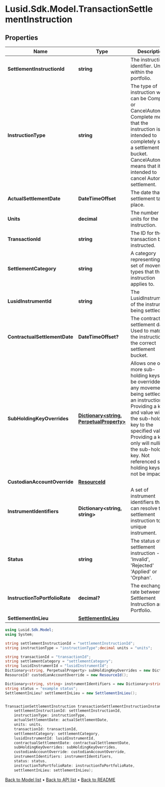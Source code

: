 # Lusid.Sdk.Model.TransactionSettlementInstruction

## Properties

Name | Type | Description | Notes
------------ | ------------- | ------------- | -------------
**SettlementInstructionId** | **string** | The instruction identifier. Unique within the portfolio. | 
**InstructionType** | **string** | The type of instruction which can be Complete or CancelAutomatic. Complete means that the instruction is intended to completely settle a settlement bucket. CancelAutomatic means that it is intended to cancel Automatic settlement. | 
**ActualSettlementDate** | **DateTimeOffset** | The date that settlement takes place. | 
**Units** | **decimal** | The number of units for the instruction. | 
**TransactionId** | **string** | The ID for the transaction being instructed. | 
**SettlementCategory** | **string** | A category representing the set of movement types that this instruction applies to. | 
**LusidInstrumentId** | **string** | The LusidInstrumentId of the instrument being settled. | 
**ContractualSettlementDate** | **DateTimeOffset?** | The contractual settlement date. Used to match the instruction to the correct settlement bucket. | [optional] 
**SubHoldingKeyOverrides** | [**Dictionary&lt;string, PerpetualProperty&gt;**](PerpetualProperty.md) | Allows one or more sub-holding keys to be overridden for any movement being settled by an instruction. Providing a key and value will set the sub-holding key to the specified value; Providing a key only will nullify the sub-holding key. Not referenced sub-holding keys will not be impacted.  | [optional] 
**CustodianAccountOverride** | [**ResourceId**](ResourceId.md) |  | [optional] 
**InstrumentIdentifiers** | **Dictionary&lt;string, string&gt;** | A set of instrument identifiers that can resolve the settlement instruction to a unique instrument. | 
**Status** | **string** | The status of the settlement instruction - &#39;Invalid&#39;, &#39;Rejected&#39; &#39;Applied&#39; or &#39;Orphan&#39;. | [optional] 
**InstructionToPortfolioRate** | **decimal?** | The exchange rate between the Settlement Instruction and Portfolio. | [optional] 
**SettlementInLieu** | [**SettlementInLieu**](SettlementInLieu.md) |  | [optional] 

```csharp
using Lusid.Sdk.Model;
using System;

string settlementInstructionId = "settlementInstructionId";
string instructionType = "instructionType";decimal units = "units";

string transactionId = "transactionId";
string settlementCategory = "settlementCategory";
string lusidInstrumentId = "lusidInstrumentId";
Dictionary<string, PerpetualProperty> subHoldingKeyOverrides = new Dictionary<string, PerpetualProperty>();
ResourceId? custodianAccountOverride = new ResourceId();

Dictionary<string, string> instrumentIdentifiers = new Dictionary<string, string>();
string status = "example status";
SettlementInLieu? settlementInLieu = new SettlementInLieu();


TransactionSettlementInstruction transactionSettlementInstructionInstance = new TransactionSettlementInstruction(
    settlementInstructionId: settlementInstructionId,
    instructionType: instructionType,
    actualSettlementDate: actualSettlementDate,
    units: units,
    transactionId: transactionId,
    settlementCategory: settlementCategory,
    lusidInstrumentId: lusidInstrumentId,
    contractualSettlementDate: contractualSettlementDate,
    subHoldingKeyOverrides: subHoldingKeyOverrides,
    custodianAccountOverride: custodianAccountOverride,
    instrumentIdentifiers: instrumentIdentifiers,
    status: status,
    instructionToPortfolioRate: instructionToPortfolioRate,
    settlementInLieu: settlementInLieu);
```

[Back to Model list](../README.md#documentation-for-models) &#8226; [Back to API list](../README.md#documentation-for-api-endpoints) &#8226; [Back to README](../README.md)
